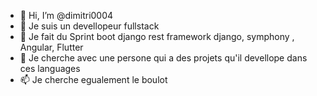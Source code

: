 - 👋 Hi, I’m @dimitri0004
- 👀 Je suis un devellopeur fullstack
- 🌱 Je fait du Sprint boot django rest framework django, symphony , Angular, Flutter
- 💞️ Je cherche avec une persone qui a des projets qu'il devellope dans ces languages
- 📫 Je cherche egualement le boulot 

<!---
dimitri0004/dimitri0004 is a ✨ special ✨ repository because its `README.md` (this file) appears on your GitHub profile.
You can click the Preview link to take a look at your changes.
--->
